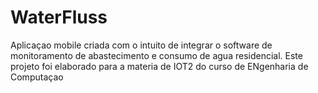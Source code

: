 # WaterFluss
Aplicaçao mobile criada com o intuito de integrar o software de monitoramento de abastecimento e consumo de agua residencial. Este projeto foi elaborado para a materia de IOT2 do curso de ENgenharia de Computaçao
